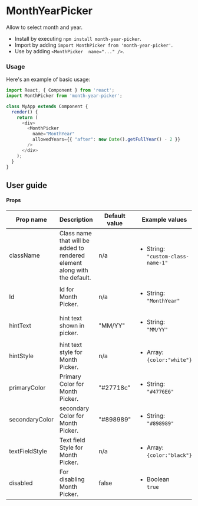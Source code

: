 
# MonthYearPicker

Allow to select month and year.

* Install by executing `npm install month-year-picker`.
* Import by adding `import MonthPicker from 'month-year-picker'`.
* Use by adding `<MonthPicker  name="..." />`.

### Usage

Here's an example of basic usage:

```js
import React, { Component } from 'react';
import MonthPicker from 'month-year-picker';

class MyApp extends Component {
  render() {
    return (
      <div>
        <MonthPicker
          name="MonthYear"
          allowedYears={{ "after": new Date().getFullYear() - 2 }}
        />
      </div>
    );
  }
}
```
## User guide

#### Props

|Prop name|Description|Default value|Example values|
|----|----|----|----|
|className|Class name that will be added to rendered element along with the default.|n/a|<ul><li>String:<br />`"custom-class-name-1"`</li></ul>|
|Id|Id for Month Picker.|n/a|<ul><li>String:<br />`"MonthYear"`</li></ul>|
|hintText|hint text shown in picker.|"MM/YY"|<ul><li>String:<br />`"MM/YY"`</li></ul>|
|hintStyle|hint text style for Month Picker.|n/a|<ul><li>Array:<br />`{color:"white"}`</li></ul>|
|primaryColor|Primary Color for Month Picker.|"#27718c"|<ul><li>String:<br />`"#4776E6"`</li></ul>|
|secondaryColor|secondary Color for Month Picker.|"#898989"|<ul><li>String:<br />`"#898989"`</li></ul>|
|textFieldStyle|Text field Style for Month Picker.|n/a|<ul><li>Array:<br />`{color:"black"}`</li></ul>|
|disabled|For disabling Month Picker.|false|<ul><li>Boolean<br />`true`</li></ul>|




